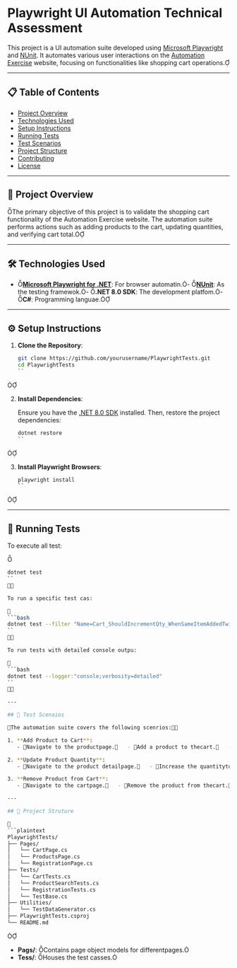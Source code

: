 # Playwright UI Automation Technical Assessment

This project is a UI automation suite developed using [Microsoft Playwright](https://playwright.dev/dotnet/) and [NUnit](https://nunit.org/). It automates various user interactions on the [Automation Exercise](https://automationexercise.com) website, focusing on functionalities like shopping cart operations.

---

## 📋 Table of Contents

- [Project Overview](#project-overview)
- [Technologies Used](#technologies-used)
- [Setup Instructions](#setup-instructions)
- [Running Tests](#running-tests)
- [Test Scenarios](#test-scenarios)
- [Project Structure](#project-structure)
- [Contributing](#contributing)
- [License](#license)

---

## 📌 Project Overview
The primary objective of this project is to validate the shopping cart functionality of the Automation Exercise website. The automation suite performs actions such as adding products to the cart, updating quantities, and verifying cart total.

---

## 🛠️ Technologies Used
- **[Microsoft Playwright for .NET](https://playwright.dev/dotnet/)**: For browser automatin.- **[NUnit](https://nunit.org/)**: As the testing framewok.- **.NET 8.0 SDK**: The development platfom.- **C#**: Programming languae.

---

## ⚙️ Setup Instructions

1. **Clone the Repository**:

   ```bash
   git clone https://github.com/yourusername/PlaywrightTests.git
   cd PlaywrightTests
   ``


2. **Install Dependencies**:

   Ensure you have the [.NET 8.0 SDK](https://dotnet.microsoft.com/download/dotnet/8.0) installed. Then, restore the project dependencies:

   ```bash
   dotnet restore
   ``


3. **Install Playwright Browsers**:

   ```bash
   playwright install
   ``


---

## 🚀 Running Tests

To execute all test:


```bash
dotnet test
``


To run a specific test cas:


```bash
dotnet test --filter "Name=Cart_ShouldIncrementQty_WhenSameItemAddedTwice"
``


To run tests with detailed console outpu:


```bash
dotnet test --logger:"console;verbosity=detailed"
``


---

## 🧪 Test Scenaios

The automation suite covers the following scenrios:

1. **Add Product to Cart**:
   - Navigate to the productpage.   - Add a product to thecart.   - Verify the quantity is updatedto 1.

2. **Update Product Quantity**:
   - Navigate to the product detailpage.   - Increase the quantityto 2.   - Add to cart and verify the quantity is updated accordngly.

3. **Remove Product from Cart**:
   - Navigate to the cartpage.   - Remove the product from thecart.   - Verify the cart is mpty.

---

## 📁 Project Struture


```plaintext
PlaywrightTests/
├── Pages/
│   └── CartPage.cs
│   └── ProductsPage.cs
│   └── RegistrationPage.cs
├── Tests/
│   └── CartTests.cs
│   └── ProductSearchTests.cs
│   └── RegistrationTests.cs
│   └── TestBase.cs
├── Utilities/
│   └── TestDataGenerator.cs
├── PlaywrightTests.csproj
└── README.md
```


- **Pags/**: Contains page object models for differentpages.
- **Tess/**: Houses the test casses.

